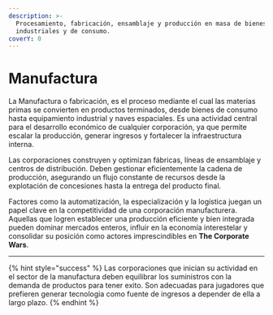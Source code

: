 ```yaml
---
description: >-
  Procesamiento, fabricación, ensamblaje y producción en masa de bienes
  industriales y de consumo.
coverY: 0
---
```


# Manufactura

La Manufactura o fabricación, es el proceso mediante el cual las materias primas se convierten en productos terminados, desde bienes de consumo hasta equipamiento industrial y naves espaciales. Es una actividad central para el desarrollo económico de cualquier corporación, ya que permite escalar la producción, generar ingresos y fortalecer la infraestructura interna.

Las corporaciones construyen y optimizan fábricas, líneas de ensamblaje y centros de distribución. Deben gestionar eficientemente la cadena de producción, asegurando un flujo constante de recursos desde la explotación de concesiones hasta la entrega del producto final.

Factores como la automatización, la especialización y la logística juegan un papel clave en la competitividad de una corporación manufacturera. Aquellas que logren establecer una producción eficiente y bien integrada pueden dominar mercados enteros, influir en la economía interestelar y consolidar su posición como actores imprescindibles en **The Corporate Wars**.

***

{% hint style="success" %}
Las corporaciones que inician su actividad en el sector de la manufactura deben equilibrar los suministros con la demanda de productos para tener exito. Son adecuadas para jugadores que prefieren generar tecnologia como fuente de ingresos a depender de ella a largo plazo.
{% endhint %}
